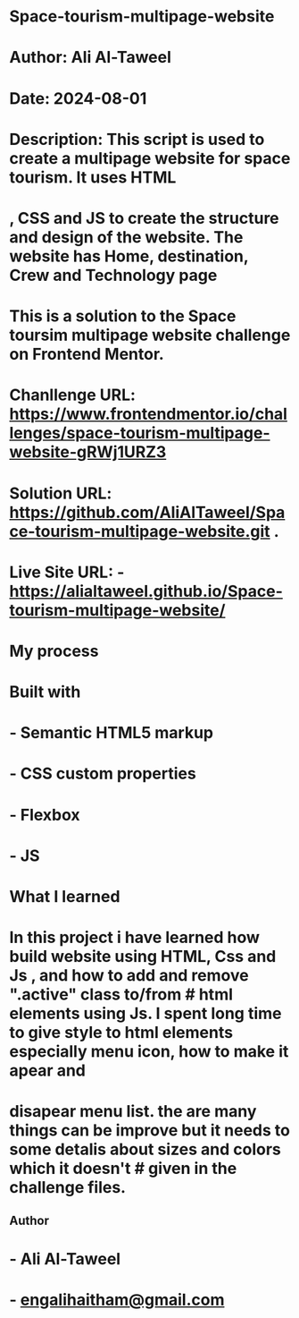 # Space-tourism-multipage-website
# Author: Ali Al-Taweel
# Date: 2024-08-01
# Description: This script is used to create a multipage website for space tourism. It uses HTML 
# , CSS and JS to create the structure and design of the website. The website has Home, destination, Crew and Technology page

# This is a solution to the Space toursim multipage website challenge on Frontend Mentor.
# Chanllenge URL: https://www.frontendmentor.io/challenges/space-tourism-multipage-website-gRWj1URZ3

# Solution URL: https://github.com/AliAlTaweel/Space-tourism-multipage-website.git .

# Live Site URL: -https://alialtaweel.github.io/Space-tourism-multipage-website/

# My process

# Built with

# - Semantic HTML5 markup
# - CSS custom properties
# - Flexbox
# - JS

# What I learned
# In this project i have learned how build website using HTML, Css and Js , and how to add and remove ".active" class to/from # html elements using Js. I spent long time to give style to html elements especially menu icon, how to make it apear and 
# disapear menu list. the are many things can be improve but it needs to some detalis about sizes and colors which it doesn't # given in the challenge files.


## Author

# - Ali Al-Taweel
# - engalihaitham@gmail.com
